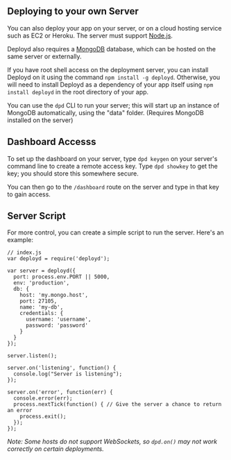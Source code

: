 <!--{
  title: 'Deploying to your own Server',
  tags: ['guide', 'deploy', 'hosting']
}-->

## Deploying to your own Server

You can also deploy your app on your server, or on a cloud hosting service such as EC2 or Heroku. The server must support [Node.js](http://nodejs.org/). 

Deployd also requires a [MongoDB](http://www.mongodb.org/) database, which can be hosted on the same server or externally. 

If you have root shell access on the deployment server, you can install Deployd on it using the command `npm install -g deployd`. 
Otherwise, you will need to install Deployd as a dependency of your app itself using `npm install deployd` in the root directory of your app.

You can use the `dpd` CLI to run your server; this will start up an instance of MongoDB automatically, using the "data" folder. (Requires MongoDB installed on the server)

## Dashboard Accesss

To set up the dashboard on your server, type `dpd keygen` on your server's command line to create a remote access key. Type `dpd showkey` to get the key; you should store this somewhere secure.

You can then go to the `/dashboard` route on the server and type in that key to gain access.

## Server Script

For more control, you can create a simple script to run the server. Here's an example:

    // index.js
    var deployd = require('deployd');

    var server = deployd({
      port: process.env.PORT || 5000,
      env: 'production',
      db: {
        host: 'my.mongo.host',
        port: 27105,
        name: 'my-db',
        credentials: {
          username: 'username',
          password: 'password'
        }
      }
    });

    server.listen();

    server.on('listening', function() {
      console.log("Server is listening");
    });

    server.on('error', function(err) {
      console.error(err);
      process.nextTick(function() { // Give the server a chance to return an error
        process.exit();
      });
    });

*Note: Some hosts do not support WebSockets, so `dpd.on()` may not work correctly on certain deployments.*